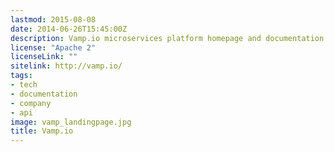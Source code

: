 ```yaml
---
lastmod: 2015-08-08
date: 2014-06-26T15:45:00Z
description: Vamp.io microservices platform homepage and documentation
license: "Apache 2"
licenseLink: ""
sitelink: http://vamp.io/
tags:
- tech
- documentation
- company
- api
image: vamp_landingpage.jpg
title: Vamp.io
---
```



